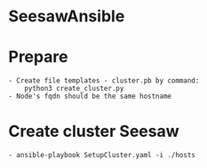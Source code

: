 # SeesawAnsible
# Prepare 
    - Create file templates - cluster.pb by command: 
        python3 create_cluster.py
    - Node's fqdn should be the same hostname
# Create cluster Seesaw
    - ansible-playbook SetupCluster.yaml -i ./hosts